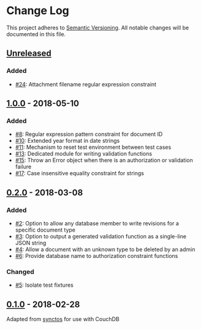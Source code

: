 # Change Log
This project adheres to [Semantic Versioning](http://semver.org/). All notable changes will be documented in this file.

## [Unreleased]
### Added
- [#24](https://github.com/OldSneerJaw/couchster/issues/24): Attachment filename regular expression constraint

## [1.0.0] - 2018-05-10
### Added
- [#8](https://github.com/OldSneerJaw/couchster/issues/8): Regular expression pattern constraint for document ID
- [#10](https://github.com/OldSneerJaw/couchster/issues/10): Extended year format in date strings
- [#11](https://github.com/OldSneerJaw/couchster/issues/11): Mechanism to reset test environment between test cases
- [#13](https://github.com/OldSneerJaw/couchster/issues/13): Dedicated module for writing validation functions
- [#15](https://github.com/OldSneerJaw/couchster/issues/15): Throw an Error object when there is an authorization or validation failure
- [#17](https://github.com/OldSneerJaw/couchster/issues/17): Case insensitive equality constraint for strings

## [0.2.0] - 2018-03-08
### Added
- [#2](https://github.com/OldSneerJaw/couchster/issues/2): Option to allow any database member to write revisions for a specific document type
- [#3](https://github.com/OldSneerJaw/couchster/issues/3): Option to output a generated validation function as a single-line JSON string
- [#4](https://github.com/OldSneerJaw/couchster/issues/4): Allow a document with an unknown type to be deleted by an admin
- [#6](https://github.com/OldSneerJaw/couchster/issues/6): Provide database name to authorization constraint functions

### Changed
- [#5](https://github.com/OldSneerJaw/couchster/issues/5): Isolate test fixtures

## [0.1.0] - 2018-02-28
Adapted from [synctos](https://github.com/Kashoo/synctos) for use with CouchDB

[Unreleased]: https://github.com/OldSneerJaw/couchster/compare/v1.0.0...HEAD
[1.0.0]: https://github.com/OldSneerJaw/couchster/compare/v0.2.0...v1.0.0
[0.2.0]: https://github.com/OldSneerJaw/couchster/compare/v0.1.0...v0.2.0
[0.1.0]: https://github.com/OldSneerJaw/couchster/compare/73ba6a5...v0.1.0
